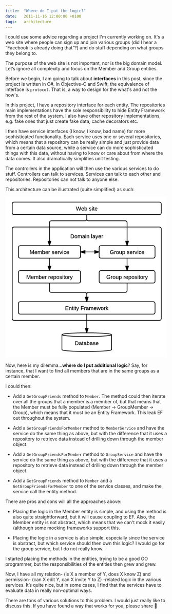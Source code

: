 ```yaml
---
title:  "Where do I put the logic?"
date:   2011-11-16 12:00:00 +0100
tags: 	architecture
---
```



I could use some advice regarding a project I'm currently working on. It's a web
site where people can sign up and join various groups (did I hear a “Facebook is
already doing that”?) and do stuff depending on what groups they belong to.

The purpose of the web site is not important, nor is the big domain model. Let’s
ignore all complexity and focus on the Member and Group entities.

Before we begin, I am going to talk about **interfaces** in this post, since the
project is written in C#. In Objective-C and Swift, the equivalence of interface
is `protocol`. That is, a way to design for the what's and not the how's.

In this project, I have a repository interface for each entity. The repositories
main implementations have the sole responsibility to hide Entity Framework from
the rest of the system. I also have other repository implementations, e.g. fake
ones that just create fake data, cache decorators etc.

I then have service interfaces (I know, I know, bad name) for more sophisticated
functionality. Each service uses one or several repositories, which means that a
repository can be really simple and just provide data from a certain data source,
while a service can do more sophisticated things with this data, without having
to know or care about from where the data comes. It also dramatically simplifies
unit testing.

The controllers in the application will then use the various services to do stuff.
Controllers can talk to services. Services can talk to each other and repositories.
Repositories can not talk to anyone else.

This architecture can be illustrated (quite simplified) as such:

![A simplified view of the architecture](/assets/blog/2011-11-16.png "A simplified view of the architecture.")

Now, here is my dilemma...**where do I put additional logic**? Say, for instance,
that I want to find all members that are in the same groups as a certain member.

I could then:

- Add a `GetGroupFriends` method to `Member`. The method could then iterate over
all the groups that a member is a member of, but that means that the Member must
be fully populated (Member -> GroupMember -> Group), which means that it must be
an Entity Framework. This leak EF out throughout the system.

- Add a `GetGroupFriendsForMember` method to `MemberService` and have the service
do the same thing as above, but with the difference that it uses a repository to
retrieve data instead of drilling down through the member object.

- Add a `GetGroupFriendsForMember` method to `GroupService` and have the service
do the same thing as above, but with the difference that it uses a repository to
retrieve data instead of drilling down through the member object.

- Add a `GetGroupFriends` method to `Member` and a `GetGroupFriendsForMember` to
one of the service classes, and make the service call the entity method.

There are pros and cons will all the approaches above:

- Placing the logic in the Member entity is simple, and using the method is also
quite straightforward, but it will cause coupling to EF. Also, the Member entity
is not abstract, which means that we can't mock it easily (although some mocking
frameworks support this.

- Placing the logic in a service is also simple, especially since the service is
abstract, but which service should then own this logic? I would go for the group
service, but I do not really know.

I started placing the methods in the entities, trying to be a good OO programmer,
but the responsibilities of the entities then grew and grew.

Now, I have all my relation- (is X a member of Y, does X know Z) and permission-
(can X edit Y, can X invite Y to Z) -related logic in the various services. It’s
quite nice, but in some cases, I find that the services have to evaluate data in
really non-optimal ways.

There are tons of various solutions to this problem. I would just really like to 
discuss this. If you have found a way that works for you, please share 🙂
